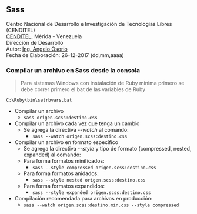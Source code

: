 ## Sass
Centro Nacional de Desarrollo e Investigación de Tecnologías Libres (CENDITEL) <br>
[CENDITEL](https://www.cenditel.gob.ve/), Mérida - Venezuela<br>
Dirección de Desarrollo<br>
Autor: [Ing. Angelo Osorio](https://twitter.com/Engel_PAIN)<br>
Fecha de Elaboración: 26-12-2017 (dd,mm,aaaa)


### Compilar un archivo en Sass desde la consola
> Para sistemas Windows con instalación de Ruby mínima primero se debe correr primero el bat de las
variables de Ruby

```  
C:\Ruby\bin\setrbvars.bat
```  

* Compilar un archivo
   * `sass origen.scss:destino.css`
* Compilar un archivo cada vez que tenga un cambio
   * Se agrega la directiva *--watch* al comando:
      * `sass --watch origen.scss:destino.css`
* Compilar un archivo en formato específico
   * Se agrega la directiva *--style* y tipo de formato (compressed, nested, expanded) al comando:
   * Para forma formatos minificados:
      * `sass --style compressed origen.scss:destino.css`
   * Para forma formatos anidados:
      * `sass --style nested origen.scss:destino.css`
   * Para forma formatos expandidos:
      * `sass --style expanded origen.scss:destino.css`
* Compilación recomendada para archivos en producción:
   * `sass --watch origen.scss:destino.min.css --style compressed`